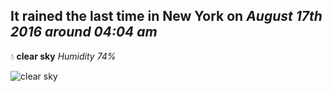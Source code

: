 ## It rained the last time in New York on *August 17th 2016 around 04:04 am*
💧  **clear sky** *Humidity 74%*

![clear sky](http://openweathermap.org/img/w/01n.png)

